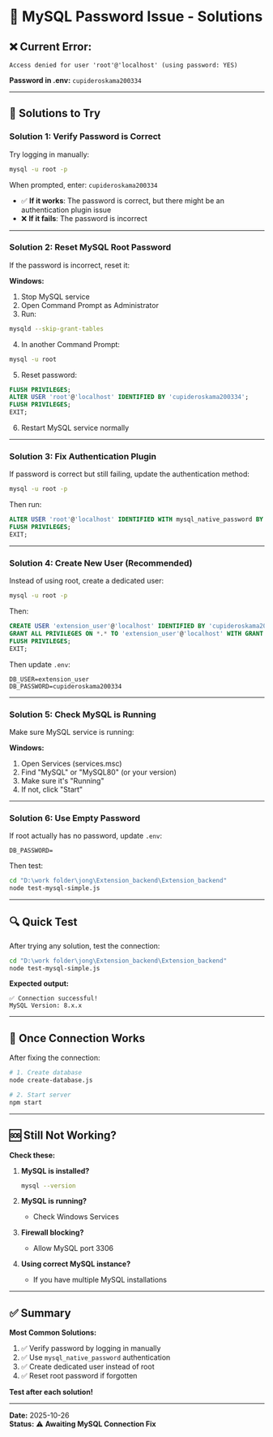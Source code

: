 # 🔧 MySQL Password Issue - Solutions

## ❌ **Current Error:**
```
Access denied for user 'root'@'localhost' (using password: YES)
```

**Password in .env:** `cupideroskama200334`

---

## 🎯 **Solutions to Try**

### **Solution 1: Verify Password is Correct**

Try logging in manually:
```bash
mysql -u root -p
```

When prompted, enter: `cupideroskama200334`

- ✅ **If it works**: The password is correct, but there might be an authentication plugin issue
- ❌ **If it fails**: The password is incorrect

---

### **Solution 2: Reset MySQL Root Password**

If the password is incorrect, reset it:

**Windows:**
1. Stop MySQL service
2. Open Command Prompt as Administrator
3. Run:
```bash
mysqld --skip-grant-tables
```
4. In another Command Prompt:
```bash
mysql -u root
```
5. Reset password:
```sql
FLUSH PRIVILEGES;
ALTER USER 'root'@'localhost' IDENTIFIED BY 'cupideroskama200334';
FLUSH PRIVILEGES;
EXIT;
```
6. Restart MySQL service normally

---

### **Solution 3: Fix Authentication Plugin**

If password is correct but still failing, update the authentication method:

```bash
mysql -u root -p
```

Then run:
```sql
ALTER USER 'root'@'localhost' IDENTIFIED WITH mysql_native_password BY 'cupideroskama200334';
FLUSH PRIVILEGES;
EXIT;
```

---

### **Solution 4: Create New User (Recommended)**

Instead of using root, create a dedicated user:

```bash
mysql -u root -p
```

Then:
```sql
CREATE USER 'extension_user'@'localhost' IDENTIFIED BY 'cupideroskama200334';
GRANT ALL PRIVILEGES ON *.* TO 'extension_user'@'localhost' WITH GRANT OPTION;
FLUSH PRIVILEGES;
EXIT;
```

Then update `.env`:
```env
DB_USER=extension_user
DB_PASSWORD=cupideroskama200334
```

---

### **Solution 5: Check MySQL is Running**

Make sure MySQL service is running:

**Windows:**
1. Open Services (services.msc)
2. Find "MySQL" or "MySQL80" (or your version)
3. Make sure it's "Running"
4. If not, click "Start"

---

### **Solution 6: Use Empty Password**

If root actually has no password, update `.env`:

```env
DB_PASSWORD=
```

Then test:
```bash
cd "D:\work folder\jong\Extension_backend\Extension_backend"
node test-mysql-simple.js
```

---

## 🔍 **Quick Test**

After trying any solution, test the connection:

```bash
cd "D:\work folder\jong\Extension_backend\Extension_backend"
node test-mysql-simple.js
```

**Expected output:**
```
✅ Connection successful!
MySQL Version: 8.x.x
```

---

## 📝 **Once Connection Works**

After fixing the connection:

```bash
# 1. Create database
node create-database.js

# 2. Start server
npm start
```

---

## 🆘 **Still Not Working?**

**Check these:**

1. **MySQL is installed?**
   ```bash
   mysql --version
   ```

2. **MySQL is running?**
   - Check Windows Services

3. **Firewall blocking?**
   - Allow MySQL port 3306

4. **Using correct MySQL instance?**
   - If you have multiple MySQL installations

---

## ✅ **Summary**

**Most Common Solutions:**
1. ✅ Verify password by logging in manually
2. ✅ Use `mysql_native_password` authentication
3. ✅ Create dedicated user instead of root
4. ✅ Reset root password if forgotten

**Test after each solution!**

---

**Date:** 2025-10-26  
**Status:** ⚠️ **Awaiting MySQL Connection Fix**

